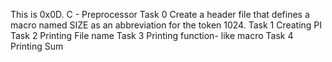 This is 0x0D. C - Preprocessor
Task 0 Create a header file that defines a macro named SIZE as an abbreviation for the token 1024.
Task 1 Creating PI
Task 2 Printing File name
Task 3 Printing function- like macro
Task 4 Printing Sum
